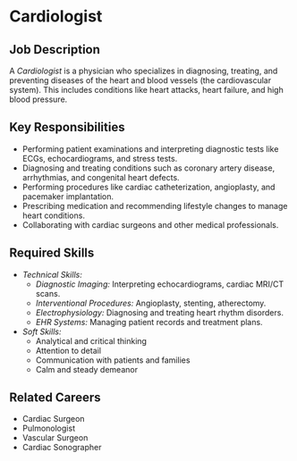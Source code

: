 # Cardiologist

## Job Description
A *Cardiologist* is a physician who specializes in diagnosing, treating, and preventing diseases of the heart and blood vessels (the cardiovascular system). This includes conditions like heart attacks, heart failure, and high blood pressure.

## Key Responsibilities
- Performing patient examinations and interpreting diagnostic tests like ECGs, echocardiograms, and stress tests.
- Diagnosing and treating conditions such as coronary artery disease, arrhythmias, and congenital heart defects.
- Performing procedures like cardiac catheterization, angioplasty, and pacemaker implantation.
- Prescribing medication and recommending lifestyle changes to manage heart conditions.
- Collaborating with cardiac surgeons and other medical professionals.

## Required Skills
- *Technical Skills:*
    - *Diagnostic Imaging:* Interpreting echocardiograms, cardiac MRI/CT scans.
    - *Interventional Procedures:* Angioplasty, stenting, atherectomy.
    - *Electrophysiology:* Diagnosing and treating heart rhythm disorders.
    - *EHR Systems:* Managing patient records and treatment plans.
- *Soft Skills:*
    - Analytical and critical thinking
    - Attention to detail
    - Communication with patients and families
    - Calm and steady demeanor

## Related Careers
- Cardiac Surgeon
- Pulmonologist
- Vascular Surgeon
- Cardiac Sonographer   